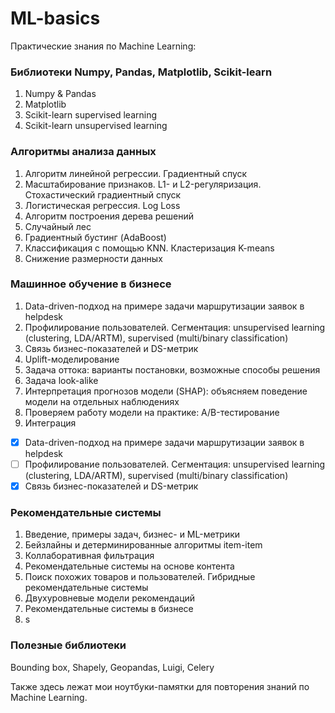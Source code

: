 # ML-basics

Практические знания по Machine Learning:
### Библиотеки Numpy, Pandas, Matplotlib, Scikit-learn
  1. Numpy & Pandas
  2. Matplotlib
  3. Scikit-learn supervised learning
  4. Scikit-learn unsupervised learning

### Алгоритмы анализа данных
  1. Алгоритм линейной регрессии. Градиентный спуск
  2. Масштабирование признаков. L1- и L2-регуляризация. Стохастический градиентный спуск
  3. Логистическая регрессия. Log Loss
  4. Алгоритм построения дерева решений
  5. Случайный лес
  6. Градиентный бустинг (AdaBoost)
  7. Классификация с помощью KNN. Кластеризация K-means
  8. Снижение размерности данных
### Машинное обучение в бизнесе
  1. Data-driven-подход на примере задачи маршрутизации заявок в helpdesk
  2. Профилирование пользователей. Сегментация: unsupervised learning (clustering, LDA/ARTM), supervised (multi/binary classification)
  3. Связь бизнес-показателей и DS-метрик
  4. Uplift-моделирование
  5. Задача оттока: варианты постановки, возможные способы решения
  6. Задача look-alike
  7. Интерпретация прогнозов модели (SHAP): объясняем поведение модели на отдельных наблюдениях
  8. Проверяем работу модели на практике: A/B-тестирование
  9. Интеграция

- [x] Data-driven-подход на примере задачи маршрутизации заявок в helpdesk
- [ ] Профилирование пользователей. Сегментация: unsupervised learning (clustering, LDA/ARTM), supervised (multi/binary classification)
- [x] Связь бизнес-показателей и DS-метрик
### Рекомендательные системы
  1. Введение, примеры задач, бизнес- и ML-метрики
  2. Бейзлайны и детерминированные алгоритмы item-item
  3. Коллаборативная фильтрация
  4. Рекомендательные системы на основе контента
  5. Поиск похожих товаров и пользователей. Гибридные рекомендательные системы
  6. Двухуровневые модели рекомендаций
  7. Рекомендательные системы в бизнесе
  8. s
### Полезные библиотеки

Bounding box, Shapely, Geopandas, Luigi, Celery

Также здесь лежат мои ноутбуки-памятки для повторения знаний по Machine Learning.
